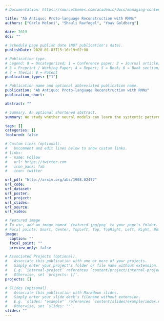 ```yaml
---
# Documentation: https://sourcethemes.com/academic/docs/managing-content/

title: "Ab Antiquo: Proto-language Reconstruction with RNNs"
authors: ["Carlo Meloni", "Shauli Ravfogel", "Yoav Goldberg"]
               
date: 2019
doi: ""

# Schedule page publish date (NOT publication's date).
publishDate: 2020-01-03T15:16:19+02:00

# Publication type.
# Legend: 0 = Uncategorized; 1 = Conference paper; 2 = Journal article;
# 3 = Preprint / Working Paper; 4 = Report; 5 = Book; 6 = Book section;
# 7 = Thesis; 8 = Patent
publication_types: ["1"]

# Publication name and optional abbreviated publication name.
publication: "Ab Antiquo: Proto-language Reconstruction with RNNs"
publication_short: 

abstract: ""

# Summary. An optional shortened abstract.
summary: We study whether neural models can learn the systemtic patterns of language evolution, and reconstruct proto-forms based on words on existing langauges. 

tags: []
categories: []
featured: false

# Custom links (optional).
#   Uncomment and edit lines below to show custom links.
# links:
# - name: Follow
#   url: https://twitter.com
#   icon_pack: fab
#   icon: twitter

url_pdf: "http://arxiv.org/abs/1908.02477"
url_code:
url_dataset:
url_poster:
url_project:
url_slides:
url_source:
url_video:

# Featured image
# To use, add an image named `featured.jpg/png` to your page's folder.
# Focal points: Smart, Center, TopLeft, Top, TopRight, Left, Right, BottomLeft, Bottom, BottomRight.
image:
  caption: ""
  focal_point: ""
  preview_only: false

# Associated Projects (optional).
#   Associate this publication with one or more of your projects.
#   Simply enter your project's folder or file name without extension.
#   E.g. `internal-project` references `content/project/internal-project/index.md`.
#   Otherwise, set `projects: []`.
projects: []

# Slides (optional).
#   Associate this publication with Markdown slides.
#   Simply enter your slide deck's filename without extension.
#   E.g. `slides: "example"` references `content/slides/example/index.md`.
#   Otherwise, set `slides: ""`.
slides: ""
---
```


